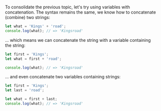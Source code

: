 
To consolidate the previous topic, let's try using variables with concatenation. The syntax remains the same, we know how to concatenate (combine) two strings:

```javascript
let what = 'Kings' + 'road';
console.log(what); // => 'Kingsroad'
```

… which means we can concatenate the string with a variable containing the string:

```javascript
let first = 'Kings';
let what = first + 'road';

console.log(what); // => 'Kingsroad'
```

… and even concatenate two variables containing strings:

```javascript
let first = 'Kings';
let last = 'road';

let what = first + last;
console.log(what); // => 'Kingsroad'
```
